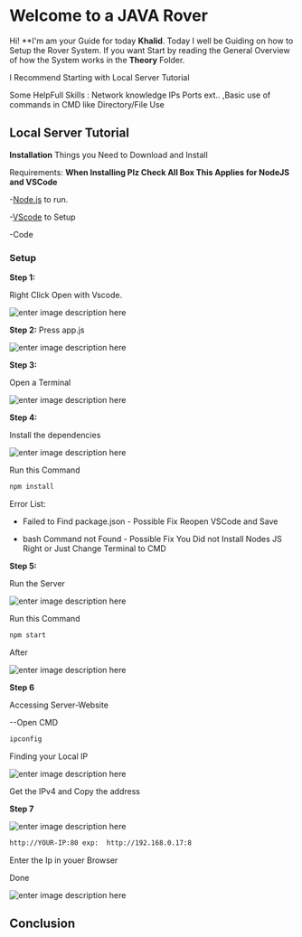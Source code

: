# Welcome to a JAVA Rover 

Hi! **I'm am your Guide for today **Khalid**. Today I well be Guiding on how to Setup the Rover System.  If you want Start by reading the General Overview of how the System works in the **Theory** Folder.

I Recommend Starting with Local Server Tutorial

Some HelpFull Skills : Network knowledge IPs Ports ext.. ,Basic use of commands in CMD like Directory/File Use  
## Local Server Tutorial

**Installation**
Things you Need to Download and Install 

Requirements:
**When Installing Plz Check All Box This Applies for NodeJS and VSCode**

-[Node.js](https://nodejs.org/) to run. 

-[VScode](https://code.visualstudio.com/download) to Setup 

-Code
### Setup
**Step 1:**

Right Click Open with Vscode. 

![enter image description here](https://lh3.googleusercontent.com/MTlazCO78KG5fZcfvPOmN-x0nDXYvQaPcKu9lqnBv1nETBgd6r1sBpyOWFWWUkcQOEYVgbPAfSoSnQ)

**Step 2:** 
Press app.js

![enter image description here](https://lh3.googleusercontent.com/-__y0si_BJudPAyhqrm0rhg85OVsBFabskloeYgJux76eDroRLKWwK4nh3aR0UiNI90mqvd3hOusjQ)

**Step 3:**

Open a Terminal 

![enter image description here](https://lh3.googleusercontent.com/Mt2uzGpV_x7O2s80O_WUbnWCt6KlIcHPJLYO7fx_8vKehiYYo0aOFiy3DcvB2dTvw05Qmyj8gmYWRg)

**Step 4:**

Install the dependencies

![enter image description here](https://lh3.googleusercontent.com/Yi2r3Sm7fj9dondL8RtSSbq6kjufX7N_H1F02N3UalxyYIDmIwNmUeNqdwaQUG5UOYo6cJkEmKKUsw)

Run this Command

```sh
npm install 
```

  Error List:
  
- Failed to Find package.json - Possible Fix Reopen VSCode and Save 

- bash Command not Found - Possible Fix You Did not Install Nodes JS Right or Just Change Terminal to CMD 

**Step 5:**

Run the Server

![enter image description here](https://lh3.googleusercontent.com/npM6eacwvlZprYzytBujMIRu6hhbcOVfBwrLsfjP9QoaGj17oUWTwRGlARjdzCz_5p5FxG5H4slUhA)

Run this Command

```sh
npm start
```

After 

![enter image description here](https://lh3.googleusercontent.com/mN4nwwH7X859mw2fmy7AN0ik6qnhIRlXvI03Wp7hL5a6wR5dmdTl7me2TxvQhc5u0p_hxmkGsAiJ3g)

**Step 6**

Accessing Server-Website

--Open CMD 

```sh
ipconfig
```

Finding your Local IP

![enter image description here](https://lh3.googleusercontent.com/32gQwKH8TiBWzQ5FdqoWD1tHIZ98nR_SulQegiJD3EklzjegLWKzTB3yoEZ0TZ6QY5rddH5hOYX8xQ)

Get the IPv4 and Copy the address 

**Step 7**

![enter image description here](https://lh3.googleusercontent.com/kM6WoJG_86jvQg2FslgFd0slQ0KuU9znf2GHCpahkmsroFMzHc25ktNTvFgfJsy1bfTzseysS99g5w)


```sh
http://YOUR-IP:80 exp:  http://192.168.0.17:8
```
Enter the Ip in youer Browser

Done

![enter image description here](https://lh3.googleusercontent.com/dmo4QI9A5kn3SJmGz_KmmFsX_8p2YfT_GJpc6vqYBBWGoigxHTNmcnasyjWRf25H8dA_dvARuHfbFg)




## Conclusion


